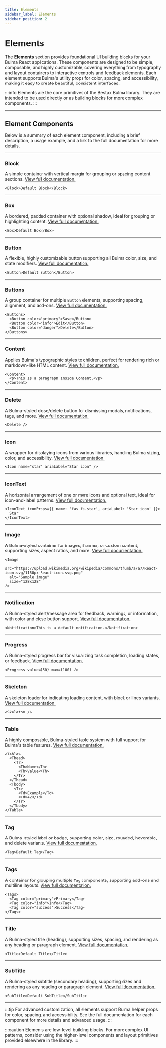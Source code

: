 ```yaml
---
title: Elements
sidebar_label: Elements
sidebar_position: 2
---
```


# Elements

The **Elements** section provides foundational UI building blocks for your Bulma React applications. These components are designed to be simple, composable, and highly customizable, covering everything from typography and layout containers to interactive controls and feedback elements. Each element supports Bulma's utility props for color, spacing, and accessibility, making it easy to create beautiful, consistent interfaces.

:::info
Elements are the core primitives of the Bestax Bulma library. They are intended to be used directly or as building blocks for more complex components.
:::

---

## Element Components

Below is a summary of each element component, including a brief description, a usage example, and a link to the full documentation for more details.

---

### Block

A simple container with vertical margin for grouping or spacing content sections. [View full documentation.](../api/elements/block.md)

```tsx live
<Block>Default Block</Block>
```

---

### Box

A bordered, padded container with optional shadow, ideal for grouping or highlighting content. [View full documentation.](../api/elements/box.md)

```tsx live
<Box>Default Box</Box>
```

---

### Button

A flexible, highly customizable button supporting all Bulma color, size, and state modifiers. [View full documentation.](../api/elements/button.md)

```tsx live
<Button>Default Button</Button>
```

---

### Buttons

A group container for multiple `Button` elements, supporting spacing, alignment, and add-ons. [View full documentation.](../api/elements/buttons.md)

```tsx live
<Buttons>
  <Button color="primary">Save</Button>
  <Button color="info">Edit</Button>
  <Button color="danger">Delete</Button>
</Buttons>
```

---

### Content

Applies Bulma's typographic styles to children, perfect for rendering rich or markdown-like HTML content. [View full documentation.](../api/elements/content.md)

```tsx live
<Content>
  <p>This is a paragraph inside Content.</p>
</Content>
```

---

### Delete

A Bulma-styled close/delete button for dismissing modals, notifications, tags, and more. [View full documentation.](../api/elements/delete.md)

```tsx live
<Delete />
```

---

### Icon

A wrapper for displaying icons from various libraries, handling Bulma sizing, color, and accessibility. [View full documentation.](../api/elements/icon.md)

```tsx live
<Icon name="star" ariaLabel="Star icon" />
```

---

### IconText

A horizontal arrangement of one or more icons and optional text, ideal for icon-and-label patterns. [View full documentation.](../api/elements/icontext.md)

```tsx live
<IconText iconProps={{ name: 'fas fa-star', ariaLabel: 'Star icon' }}>
  Star
</IconText>
```

---

### Image

A Bulma-styled container for images, iframes, or custom content, supporting sizes, aspect ratios, and more. [View full documentation.](../api/elements/image.md)

```tsx live
<Image
  src="https://upload.wikimedia.org/wikipedia/commons/thumb/a/a7/React-icon.svg/1150px-React-icon.svg.png"
  alt="Sample image"
  size="128x128"
/>
```

---

### Notification

A Bulma-styled alert/message area for feedback, warnings, or information, with color and close button support. [View full documentation.](../api/elements/notification.md)

```tsx live
<Notification>This is a default notification.</Notification>
```

---

### Progress

A Bulma-styled progress bar for visualizing task completion, loading states, or feedback. [View full documentation.](../api/elements/progress.md)

```tsx live
<Progress value={50} max={100} />
```

---

### Skeleton

A skeleton loader for indicating loading content, with block or lines variants. [View full documentation.](../api/elements/skeleton.md)

```tsx live
<Skeleton />
```

---

### Table

A highly composable, Bulma-styled table system with full support for Bulma's table features. [View full documentation.](../api/elements/table.md)

```tsx live
<Table>
  <Thead>
    <Tr>
      <Th>Name</Th>
      <Th>Value</Th>
    </Tr>
  </Thead>
  <Tbody>
    <Tr>
      <Td>Example</Td>
      <Td>42</Td>
    </Tr>
  </Tbody>
</Table>
```

---

### Tag

A Bulma-styled label or badge, supporting color, size, rounded, hoverable, and delete variants. [View full documentation.](../api/elements/tag.md)

```tsx live
<Tag>Default Tag</Tag>
```

---

### Tags

A container for grouping multiple `Tag` components, supporting add-ons and multiline layouts. [View full documentation.](../api/elements/tags.md)

```tsx live
<Tags>
  <Tag color="primary">Primary</Tag>
  <Tag color="info">Info</Tag>
  <Tag color="success">Success</Tag>
</Tags>
```

---

### Title

A Bulma-styled title (heading), supporting sizes, spacing, and rendering as any heading or paragraph element. [View full documentation.](../api/elements/title.md)

```tsx live
<Title>Default Title</Title>
```

---

### SubTitle

A Bulma-styled subtitle (secondary heading), supporting sizes and rendering as any heading or paragraph element. [View full documentation.](../api/elements/subtitle.md)

```tsx live
<SubTitle>Default SubTitle</SubTitle>
```

---

:::tip
For advanced customization, all elements support Bulma helper props for color, spacing, and accessibility. See the full documentation for each component for more details and advanced usage.
:::

:::caution
Elements are low-level building blocks. For more complex UI patterns, consider using the higher-level components and layout primitives provided elsewhere in the library.
:::
